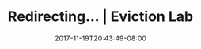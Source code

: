 ---
title: "Redirecting... | Eviction Lab"
date: 2017-11-19T20:43:49-08:00
type: redirect
redirectUrl: /es/why-eviction-matters/#rosemary
---